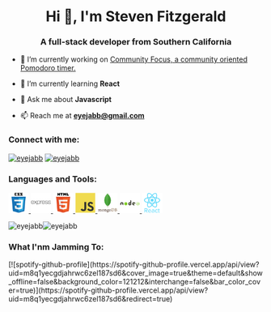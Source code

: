 <h1 align="center">Hi 👋, I'm Steven Fitzgerald</h1>
<h3 align="center">A full-stack developer from Southern California</h3>

- 🔭 I’m currently working on [Community Focus, a community oriented Pomodoro timer.](https://github.com/CommunityFocus/CommunityFocus)

- 🌱 I’m currently learning **React**

- 💬 Ask me about **Javascript**

- 📫 Reach me at **eyejabb@gmail.com**

<h3 align="left">Connect with me:</h3>
<p align="left">
<a href="https://twitter.com/eyejabb" target="blank"><img align="center" src="https://raw.githubusercontent.com/rahuldkjain/github-profile-readme-generator/master/src/images/icons/Social/twitter.svg" alt="eyejabb" height="30" width="40" /></a>
<a href="https://linkedin.com/in/eyejabb" target="blank"><img align="center" src="https://raw.githubusercontent.com/rahuldkjain/github-profile-readme-generator/master/src/images/icons/Social/linked-in-alt.svg" alt="eyejabb" height="30" width="40" /></a>
</p>

<h3 align="left">Languages and Tools:</h3>
<p align="left"> <a href="https://www.w3schools.com/css/" target="_blank" rel="noreferrer"> <img src="https://raw.githubusercontent.com/devicons/devicon/master/icons/css3/css3-original-wordmark.svg" alt="css3" width="40" height="40"/> </a> <a href="https://expressjs.com" target="_blank" rel="noreferrer"> <img src="https://raw.githubusercontent.com/devicons/devicon/master/icons/express/express-original-wordmark.svg" alt="express" width="40" height="40"/> </a> <a href="https://www.w3.org/html/" target="_blank" rel="noreferrer"> <img src="https://raw.githubusercontent.com/devicons/devicon/master/icons/html5/html5-original-wordmark.svg" alt="html5" width="40" height="40"/> </a> <a href="https://developer.mozilla.org/en-US/docs/Web/JavaScript" target="_blank" rel="noreferrer"> <img src="https://raw.githubusercontent.com/devicons/devicon/master/icons/javascript/javascript-original.svg" alt="javascript" width="40" height="40"/> </a> <a href="https://www.mongodb.com/" target="_blank" rel="noreferrer"> <img src="https://raw.githubusercontent.com/devicons/devicon/master/icons/mongodb/mongodb-original-wordmark.svg" alt="mongodb" width="40" height="40"/> </a> <a href="https://nodejs.org" target="_blank" rel="noreferrer"> <img src="https://raw.githubusercontent.com/devicons/devicon/master/icons/nodejs/nodejs-original-wordmark.svg" alt="nodejs" width="40" height="40"/> </a> <a href="https://reactjs.org/" target="_blank" rel="noreferrer"> <img src="https://raw.githubusercontent.com/devicons/devicon/master/icons/react/react-original-wordmark.svg" alt="react" width="40" height="40"/> </a> </p>

<p><img align="left" src="https://github-readme-stats.vercel.app/api/top-langs?username=eyejabb&show_icons=true&locale=en&layout=compact" alt="eyejabb" /></p>

<p>&nbsp;<img align="left" src="https://github-readme-stats.vercel.app/api?username=eyejabb&show_icons=true&locale=en" alt="eyejabb" /></p>

<h3 align="left">What I'nm Jamming To:</h3>


<div align ="left">[![spotify-github-profile](https://spotify-github-profile.vercel.app/api/view?uid=m8q1yecgdjahrwc6zel187sd6&cover_image=true&theme=default&show_offline=false&background_color=121212&interchange=false&bar_color_cover=true)](https://spotify-github-profile.vercel.app/api/view?uid=m8q1yecgdjahrwc6zel187sd6&redirect=true)</div>
